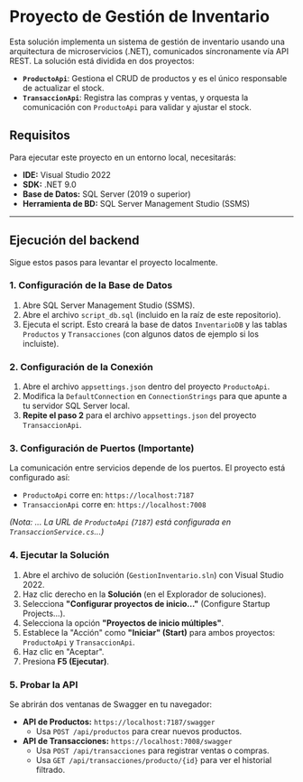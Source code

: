 # Proyecto de Gestión de Inventario

Esta solución implementa un sistema de gestión de inventario usando una arquitectura de microservicios (.NET), comunicados síncronamente vía API REST. La solución está dividida en dos proyectos:

* **`ProductoApi`**: Gestiona el CRUD de productos y es el único responsable de actualizar el stock.
* **`TransaccionApi`**: Registra las compras y ventas, y orquesta la comunicación con `ProductoApi` para validar y ajustar el stock.

## Requisitos

Para ejecutar este proyecto en un entorno local, necesitarás:

* **IDE:** Visual Studio 2022
* **SDK:** .NET 9.0
* **Base de Datos:** SQL Server (2019 o superior)
* **Herramienta de BD:** SQL Server Management Studio (SSMS)

---
## Ejecución del backend

Sigue estos pasos para levantar el proyecto localmente.

### 1. Configuración de la Base de Datos

1.  Abre SQL Server Management Studio (SSMS).
2.  Abre el archivo `script_db.sql` (incluido en la raíz de este repositorio).
3.  Ejecuta el script. Esto creará la base de datos `InventarioDB` y las tablas `Productos` y `Transacciones` (con algunos datos de ejemplo si los incluiste).

### 2. Configuración de la Conexión

1.  Abre el archivo `appsettings.json` dentro del proyecto `ProductoApi`.
2.  Modifica la `DefaultConnection` en `ConnectionStrings` para que apunte a tu servidor SQL Server local. 
3.  **Repite el paso 2** para el archivo `appsettings.json` del proyecto `TransaccionApi`.

### 3. Configuración de Puertos (Importante)

La comunicación entre servicios depende de los puertos. El proyecto está configurado así:
* `ProductoApi` corre en: `https://localhost:7187`
* `TransaccionApi` corre en: `https://localhost:7008`

*(Nota: ... La URL de `ProductoApi` (`7187`) está configurada en `TransaccionService.cs`...)*


### 4. Ejecutar la Solución

1.  Abre el archivo de solución (`GestionInventario.sln`) con Visual Studio 2022.
2.  Haz clic derecho en la **Solución** (en el Explorador de soluciones).
3.  Selecciona **"Configurar proyectos de inicio..."** (Configure Startup Projects...).
4.  Selecciona la opción **"Proyectos de inicio múltiples"**.
5.  Establece la "Acción" como **"Iniciar" (Start)** para ambos proyectos: `ProductoApi` y `TransaccionApi`.
6.  Haz clic en "Aceptar".
7.  Presiona **F5 (Ejecutar)**.

### 5. Probar la API

Se abrirán dos ventanas de Swagger en tu navegador:

* **API de Productos:** `https://localhost:7187/swagger`
    * Usa `POST /api/productos` para crear nuevos productos.
* **API de Transacciones:** `https://localhost:7008/swagger`
    * Usa `POST /api/transacciones` para registrar ventas o compras.
    * Usa `GET /api/transacciones/producto/{id}` para ver el historial filtrado.